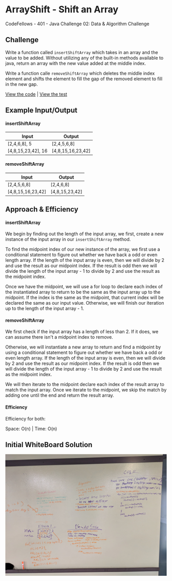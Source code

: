 # ArrayShift - Shift an Array
CodeFellows - 401 - Java
Challenge 02: Data & Algorithm Challenge
## Challenge
Write a function called `insertShiftArray` which takes in an array and the value to be added. Without utilizing any of the built-in methods available to java, return an array with the new value added at the middle index.

Write a function calle `removeShiftArray` which deletes the middle index element and shifts the element to fill the gap of the removed element to fill in the new gap.


[View the code](../../src/main/java/ArrayShift/ArrayShift.java) | [View the test](../../src/test/java/ArrayShift/ArrayShiftTest.java)
## Example Input/Output

#### insertShiftArray
|Input  |Output |
|---	|---	|
|[2,4,6,8], 5  	| [2,4,5,6,8]  	|
|[4,8,15,23,42], 16 | [4,8,15,16,23,42]  |

#### removeShiftArray
|Input  |Output |
|---	|---	|
|[2,4,5,6,8]  	| [2,4,6,8]  	|
|[4,8,15,16,23,42] | [4,8,15,23,42]  |


## Approach & Efficiency

#### insertShiftArray

We begin by finding out the length of the input array, we first, create a new instance of the input array in our `insertShiftArray` method.

To find the midpoint index of our new instance of the array, we first use a conditional statement to figure out whether we have back a odd or even length array. If the length of the input array is even, then we will divide by 2 and use the result as our midpoint index. If the result is odd then we will divide the length of the input array - 1 to divide by 2 and use the result as the midpoint index.

Once we have the midpoint, we will use a for loop to declare each index of the instantiated array to return to be the same as the input array up to the midpoint. If the index is the same as the midpoint, that current index will be declared the same as our input value. Otherwise, we will finish our iteration up to the length of the input array - 1.

#### removeShiftArray

We first check if the input array has a length of less than 2. If it does, we can assume there isn't a midpoint index to remove.

Otherwise, we will instantiate a new array to return and find a midpoint by using a conditional statement to figure out whether we have back a odd or even length array. If the length of the input array is even, then we will divide by 2 and use the result as our midpoint index. If the result is odd then we will divide the length of the input array - 1 to divide by 2 and use the result as the midpoint index.

We will then iterate to the midpoint declare each index of the result array to match the input array. Once we iterate to the midpoint, we skip the match by adding one until the end and return the result array.


#### Efficiency

Efficiency for both:

Space: O(n) | Time: O(n)

## Initial WhiteBoard Solution
<!-- Embedded whiteboard image -->
![array_shift white board](../array_shift.jpg)

